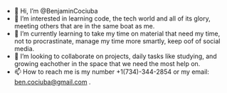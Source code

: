 - 👋 Hi, I’m @BenjaminCociuba
- 👀 I’m interested in learning code, the tech world and all of its glory, meeting others that are in the same boat as me. 
- 🌱 I’m currently learning to take my time on material that need my time, not to procrastinate, manage my time more smartly, keep oof of social media. 
- 💞️ I’m looking to collaborate on projects, daily tasks like studying, and growing eachother in the space that we need the most help on. 
- 📫 How to reach me is my number +1(734)-344-2854 or my email: ben.cociuba@gmail.com .

<!---
BenjaminCociuba/BenjaminCociuba is a ✨ special ✨ repository because its `README.md` (this file) appears on your GitHub profile.
You can click the Preview link to take a look at your changes.
--->
